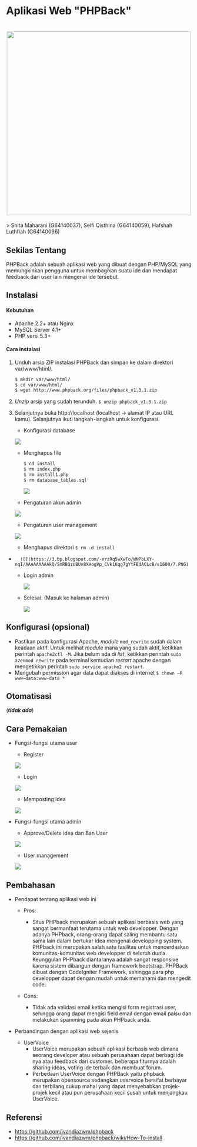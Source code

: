# Aplikasi Web "PHPBack"
<h1 align="center"><img src="https://camo.githubusercontent.com/7ac12e2c47bac7d36816e983d14fa4d5144a286b/687474703a2f2f7777772e7068706261636b2e6f72672f696d616765732f6c6f676f5f3330302e706e67" width="500px"></h1>
> Shita Maharani (G64140037), Selfi Qisthina (G64140059), Hafshah Luthfiah (G64140096)

## Sekilas Tentang

PHPBack adalah sebuah aplikasi web yang dibuat dengan PHP/MySQL yang memungkinkan pengguna untuk membagikan suatu ide dan mendapat feedback dari user lain mengenai ide tersebut. 


## Instalasi
#### Kebutuhan
- Apache 2.2+ atau Nginx
- MySQL Server 4.1+
- PHP versi 5.3+


#### Cara instalasi
1. Unduh arsip ZIP instalasi PHPBack dan simpan ke dalam direktori var/www/html/. 
	```bash
	$ mkdir var/www/html/
	$ cd var/www/html/
	$ wget http://www.phpback.org/files/phpback_v1.3.1.zip
	```

2. *Unzip* arsip yang sudah terunduh. 
``$ unzip phpback_v1.3.1.zip``


3. Selanjutnya buka http://localhost (localhost -> alamat IP atau URL kamu). Selanjutnya ikuti langkah-langkah untuk konfigurasi.
	- Konfigurasi database
	
	![](https://1.bp.blogspot.com/-e4NhG_YHubQ/WNPYTxYAV9I/AAAAAAAAAj8/TtWmV_9XqfgcDdqTa-m1JHRp-_KXX0GpQCLcB/s1600/4.PNG)
	
	- Menghapus file 
		```bash
		$ cd install
		$ rm index.php
		$ rm install1.php
		$ rm database_tables.sql
		```
	
    	![](https://3.bp.blogspot.com/-zwjC4EI3qfA/WNPb5LBJ56I/AAAAAAAAAkU/EQ71sIlWgBYLxMC0RDcojgTufi8Wcv8BwCLcB/s1600/7.PNG)
	
	- Pengaturan akun admin
	
	![](https://4.bp.blogspot.com/-8ZAN6X2wRT8/WNPYT_5_VSI/AAAAAAAAAj0/ZI6uW9tuPOcQM2vvCGROIWy0Yjr4pu_7ACLcB/s1600/5.PNG)
    
	- Pengaturan user management
	
	![](https://2.bp.blogspot.com/-Zr_pa3R59NA/WNPYUSBMuBI/AAAAAAAAAkE/ATU_ZQUlbJAoWodIyUQXeZQnnO4vq38vwCLcB/s1600/8.PNG)
	
	- Menghapus direktori 
	``$ rm -d install``
-	
    	![](https://3.bp.blogspot.com/-nrzRq5wXwTo/WNPbLXY-nqI/AAAAAAAAAkQ/SmRBQzUBUv8XHogVp_CVk1Kqg7gYtFBdACLcB/s1600/7.PNG)
    
	- Login admin
	
    	![](https://1.bp.blogspot.com/-Arvn-7yc5hg/WNPbBpHo9UI/AAAAAAAAAkM/aevfIE0i8BE7StcCznI2cUZCVIKWVwpAACLcB/s1600/8_baru.PNG)
	
	- Selesai. (Masuk ke halaman admin)
	
    	![](https://4.bp.blogspot.com/-ebEDcoHXrvI/WNPbBoaGY9I/AAAAAAAAAkI/mOSqSaWKs-g2jreWiDODV3STEaEZ8ySkgCLcB/s1600/9_baru.PNG)


## Konfigurasi (opsional)

- Pastikan pada konfigurasi Apache, *module* ``mod_rewrite`` sudah dalam keadaan aktif. Untuk melihat *module* mana yang sudah aktif, ketikkan perintah ``apache2ctl -M``.  Jika belum ada di *list*, ketikkan perintah ``sudo a2enmod rewrite`` pada terminal kemudian *restart* apache dengan mengetikkan perintah ``sudo service apache2 restart``. 
- Mengubah permission agar data dapat diakses di internet ``$ chown –R www–data:www-data *``

## Otomatisasi

(**_tidak ada_**)


## Cara Pemakaian

- Fungsi-fungsi utama user
	- Register
	
	![](https://2.bp.blogspot.com/-K8sM7LndE84/WNPoEX5dQjI/AAAAAAAAAk0/ZUkoHD67utI6hF7vXE0z2L3Yfb2PdE06gCLcB/s1600/13.PNG)
	
	- Login
	
	![](https://hafshahluthfiah.files.wordpress.com/2017/03/login1.jpg)
	
	- Memposting idea
	
	![](https://3.bp.blogspot.com/-KDdDsJ0rl2o/WNPoEFBF31I/AAAAAAAAAkw/Pmo3sv-t1fIzktYoEJF3S7PeqFq6AWedACLcB/s1600/14.PNG)
	
- Fungsi-fungsi utama admin
	- Approve/Delete idea dan Ban User
	
	![](https://4.bp.blogspot.com/-_5oyvMoMJQA/WNPm144HwFI/AAAAAAAAAkk/6MAO8bP-ISEvLoo-jAul7r8lTQS3JJuGACLcB/s1600/10.PNG)
	
	- User management
	
	![](https://2.bp.blogspot.com/-42q-NwmIeA0/WNPm2ODOpHI/AAAAAAAAAko/n5nnO16XURUtft9jk94MrDAZcANR9WtzACLcB/s1600/12.PNG)


## Pembahasan

- Pendapat tentang aplikasi web ini
	- Pros:
		- Situs PHPback merupakan sebuah aplikasi berbasis web yang sangat bermanfaat terutama untuk web developper. Dengan adanya PHPback, orang-orang dapat saling membantu satu sama lain dalam bertukar idea mengenai developping system. PHPback ini merupakan salah satu fasilitas untuk mencerdaskan komunitas-komunitas web developper di seluruh dunia. Keunggulan PHPback diantaranya adalah sangat responsive karena sistem dibangun dengan framework bootstrap. PHPBack dibuat dengan CodeIgniter Framework, sehingga para php developper dapat dengan mudah untuk memahami dan mengedit code.
		
	- Cons:
		- Tidak ada validasi email ketika mengisi form registrasi user, sehingga orang dapat mengisi field email dengan email palsu dan melakukan spamming pada akun PHPback anda.
		
- Perbandingan dengan aplikasi web sejenis
	- UserVoice
		- UserVoice merupakan sebuah aplikasi berbasis web dimana seorang developer atau sebuah perusahaan dapat berbagi ide nya atau feedback dari customer. beberapa fiturnya adalah sharing ideas, voting ide terbaik dan membuat forum. 
		- Perbedaan UserVoice dengan PHPBack yaitu phpback merupakan opensource sedangkan uservoice bersifat berbayar dan terbilang cukup mahal yang dapat menyebabkan projek-projek kecil atau pun perusahaan kecil susah untuk menjangkau UserVoice.


## Referensi

- https://github.com/ivandiazwm/phpback
- https://github.com/ivandiazwm/phpback/wiki/How-To-install

